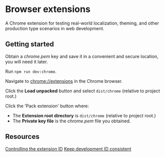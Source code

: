 
# Browser extensions

A Chrome extension for testing real-world localization, theming, and other production type scenarios in web development.

## Getting started

Obtain a _chrome.pem_ key and save it in a convenient and secure location, you will need it later.

Run `npm run dev:chrome`.

Navigate to [chrome://extensions](chrome://extensions) in the Chrome browser.

Click the **Load unpacked** button and select `dist/chrome` (relative to project root.)

Click the 'Pack extension' button where:

* The **Extension root directory** is `dist/chrome` (relative to project root.)
* The **Private key file** is the _chrome.pem_ file you obtained.

## Resources

[Controlling the extension ID](https://stackoverflow.com/questions/21497781/how-to-change-chrome-packaged-app-id-or-why-do-we-need-key-field-in-the-manifest/21500707#21500707)
[Keep development ID consistent](https://developer.chrome.com/apps/app_identity#copy_key)